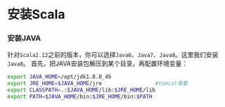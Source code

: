 安装Scala
==================================================================

### 安装JAVA
针对`Scala2.12`之前的版本，你可以选择`Java6`、`Java7`、`Java8`。这里我们安装`Java8`。
首先，把JAVA安装包解压到某个目录，再配置环境变量：
```sh
export JAVA_HOME=/opt/jdk1.8.0_45
export JRE_HOME=$JAVA_HOME/jre                 #tomcat需要
export CLASSPATH=.:$JAVA_HOME/lib:$JRE_HOME/lib
export PATH=$JAVA_HOME/bin:$JRE_HOME/bin:$PATH
```
